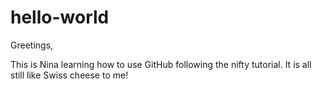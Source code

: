 # hello-world

Greetings,

This is Nina learning how to use GitHub following the nifty tutorial. It is all still like Swiss cheese to me!


